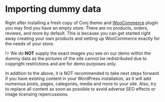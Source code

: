 # Importing dummy data 

Right after installing a fresh copy of Conj theme and [WooCommerce](https://wordpress.org/plugins/woocommerce/) plugin you may find you have an empty store. There are no products, orders, reviews, and more by default. This is because you can get started right away creating your own products and setting up WooCommerce exactly for the needs of your store.

!> We do **NOT** supply the exact images you see on our demo within the dummy data as the pictures of the site cannot be redistributed due to copyright restrictions and are for demo purposes only.

In addition to the above, it is NOT recommended to take next steps forward if you have existing content in your WordPress installation, as it will add numerous posts, pages, categories, media and more to your site.
Also, try to replace all content as soon as possible to avoid adverse SEO effects or image licensing repercussions.
